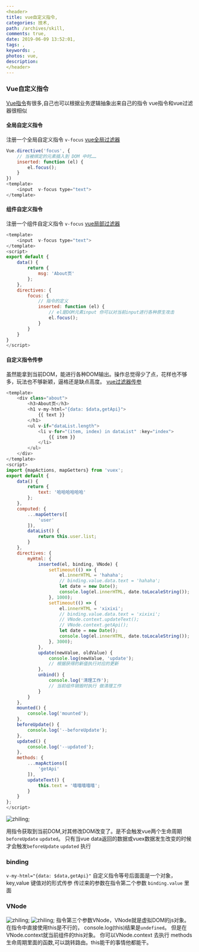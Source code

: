 ```yaml
---
<header>
title: vue自定义指令,
categories: 技术,
path: /archives/skill,
comments: true,
date: 2019-06-09 13:52:01,
tags: ,
keywords: ,
photos: vue,
description: 
</header>
---
```


### Vue自定义指令
<a href='https://www.fudaqiang.com/Vue指令.html' target='brank'>Vue指令</a>有很多,自己也可以根据业务逻辑抽象出来自己的指令
vue指令和vue过滤器很相似

#### 全局自定义指令

注册一个全局自定义指令 `v-focus`
<a href='https://www.fudaqiang.com/vue-filter自定义过滤器.html#一、全局过滤器' target='brank'>vue全局过滤器</a>

```js
Vue.directive('focus', {
    // 当被绑定的元素插入到 DOM 中时……
    inserted: function (el) {
        el.focus();
    }
})
<template>
    <input  v-focus type="text">
</template>
```

#### 组件自定义指令

注册一个组件自定义指令 `v-focus`
<a href='https://www.fudaqiang.com/vue-filter自定义过滤器.html#二、组件过滤器' target='brank'>vue局部过滤器</a>

```js
<template>
    <input  v-focus type="text">
</template>
<script>
export default {
    data() {
        return {
            msg: 'About页'
        };
    },
    directives: {
        focus: {
            // 指令的定义
            inserted: function (el) {
                // el是DOM元素input 你可以对当前input进行各种原生攻击
                el.focus();
            }
        }
    }
}
</script>
```
#### 自定义指令传参

虽然能拿到当前DOM，能进行各种DOM输出。操作总觉得少了点，花样也不够多，玩法也不够新颖，逼格还是缺点高度。
<a href='https://www.fudaqiang.com/vue-filter自定义过滤器.html#二、组件过滤器' target='brank'>vue过滤器传参</a>

```js
<template>
    <div class="about">
        <h3>About页</h3>
        <h1 v-my-html="{data: $data,getApi}">
            {{ text }}
        </h1>
        <ul v-if="dataList.length">
            <li v-for="(item, index) in dataList" :key="index">
                {{ item }}
            </li>
        </ul>
    </div>
</template>
<script>
import {mapActions, mapGetters} from 'vuex';
export default {
    data() {
        return {
            text: '哈哈哈哈哈哈'
        };
    },
    computed: {
        ...mapGetters([
            'user'
        ]),
        dataList() {
            return this.user.list;
        }
    },
    directives: {
        myHtml: {
            inserted(el, binding, VNode) {
                setTimeout(() => {
                    el.innerHTML = 'hahaha';
                    // binding.value.data.text = 'hahaha';
                    let date = new Date();
                    console.log(el.innerHTML, date.toLocaleString());
                }, 1000);
                setTimeout(() => {
                    el.innerHTML = 'xixixi';
                    // binding.value.data.text = 'xixixi';
                    // VNode.context.updateText(); 
                    // VNode.context.getApi();
                    let date = new Date();
                    console.log(el.innerHTML, date.toLocaleString());      
                }, 3000);
            },
            update(newValue, oldValue) {
                console.log(newValue, 'update');
                // 根据获得的新值执行对应的更新
            },
            unbind() {
                console.log('清理工作');
                // 当前组件销毁时执行 做清理工作
            }
        }
    },
    mounted() {
        console.log('mounted');
    },
    beforeUpdate() {
        console.log('--beforeUpdate');
    },
    updated() {
        console.log('--updated');
    },
    methods: {
        ...mapActions([
            'getApi'
        ]),
        updateText() {
            this.text = '嘻嘻嘻嘻嘻';
        }
    }
};
</script>
```
![zhiling](https://cdn.jsdelivr.net/gh/qiang520184/cdn@1.4.4/images/vue/zhiling.png);

用指令获取到当前DOM,对其修改DOM改变了。是不会触发vue两个生命周期`beforeUpdate` `updated`。
只有当vue data返回的数据或vuex数据发生改变的时候才会触发`beforeUpdate` `updated` 执行

### binding

`v-my-html="{data: $data,getApi}"` 自定义指令等号后面面是一个对象，key,value 键值对的形式传参
传过来的参数在指令第二个参数 `binding.value` 里面

### VNode
![zhiling](https://cdn.jsdelivr.net/gh/qiang520184/cdn@1.4.4/images/vue/VNodeContext.png);
![zhiling](https://cdn.jsdelivr.net/gh/qiang520184/cdn@1.4.4/images/vue/VNode.png);
指令第三个参数VNode，VNode就是虚拟DOM的js对象。 在指令中直接使用this是不行的， console.log(this)结果是`undefined`。 但是在VNode.context就当前组件的this对象。
你可以VNode.context 去执行 methods生命周期里面的函数,可以跳转路由。this能干的事情他都能干。

